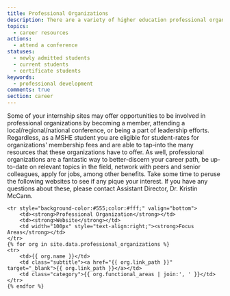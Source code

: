 ```yaml
---
title: Professional Organizations
description: There are a variety of higher education professional organizations with which you should familiarize yourself and in which you should consider more substantial involvement.
topics:
  - career resources
actions:
  - attend a conference
statuses:
  - newly admitted students
  - current students
  - certificate students
keywords:
  - professional development
comments: true
section: career
---
```


Some of your internship sites may offer opportunities to be involved in professional organizations by becoming a member, attending a local/regional/national conference, or being a part of leadership efforts. Regardless, as a MSHE student you are eligible for student-rates for organizations' membership fees and are able to tap-into the many resources that these organizations have to offer. As well, professional organizations are a fantastic way to better-discern your career path, be up-to-date on relevant topics in the field, network with peers and senior colleagues, apply for jobs, among other benefits. Take some time to peruse the following websites to see if any pique your interest. If you have any questions about these, please contact Assistant Director, Dr. Kristin McCann.


       
<table width="100%" class="mp-table">
   
    <tr style="background-color:#555;color:#fff;" valign="bottom">
        <td><strong>Professional Organization</strong></td>
        <td><strong>Website</strong></td>
        <td width="100px" style="text-align:right;"><strong>Focus Areas</strong></td>
    </tr>
    {% for org in site.data.professional_organizations %} 
    <tr>
        <td>{{ org.name }}</td>
        <td class="subtitle"><a href="{{ org.link_path }}" target="_blank">{{ org.link_path }}</a></td>
        <td class="category">{{ org.functional_areas | join:', ' }}</td>
    </tr>
    {% endfor %}
</table>
